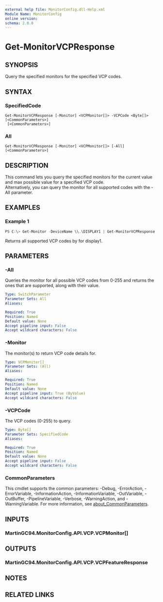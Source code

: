 ```yaml
---
external help file: MonitorConfig.dll-Help.xml
Module Name: MonitorConfig
online version:
schema: 2.0.0
---
```


# Get-MonitorVCPResponse

## SYNOPSIS
Query the specified monitors for the specified VCP codes.

## SYNTAX

### SpecifiedCode
```
Get-MonitorVCPResponse [-Monitor] <VCPMonitor[]> -VCPCode <Byte[]> [<CommonParameters>]
 [<CommonParameters>]
```

### All
```
Get-MonitorVCPResponse [-Monitor] <VCPMonitor[]> [-All] [<CommonParameters>]
```

## DESCRIPTION
This command lets you query the specified monitors for the current value and max possible value for a specified VCP code.  
Alternatively, you can query the monitor for all supported codes with the -All parameter.

## EXAMPLES

### Example 1
```powershell
PS C:\> Get-Monitor -DeviceName \\.\DISPLAY1 | Get-MonitorVCPResponse -All
```

Returns all supported VCP codes by for display1.

## PARAMETERS

### -All
Queries the monitor for all possible VCP codes from 0-255 and returns the ones that are supported, along with their value.

```yaml
Type: SwitchParameter
Parameter Sets: All
Aliases:

Required: True
Position: Named
Default value: None
Accept pipeline input: False
Accept wildcard characters: False
```

### -Monitor
The monitor(s) to return VCP code details for.

```yaml
Type: VCPMonitor[]
Parameter Sets: (All)
Aliases:

Required: True
Position: Named
Default value: None
Accept pipeline input: True (ByValue)
Accept wildcard characters: False
```

### -VCPCode
The VCP codes (0-255) to query.

```yaml
Type: Byte[]
Parameter Sets: SpecifiedCode
Aliases:

Required: True
Position: Named
Default value: None
Accept pipeline input: False
Accept wildcard characters: False
```

### CommonParameters
This cmdlet supports the common parameters: -Debug, -ErrorAction, -ErrorVariable, -InformationAction, -InformationVariable, -OutVariable, -OutBuffer, -PipelineVariable, -Verbose, -WarningAction, and -WarningVariable. For more information, see [about_CommonParameters](http://go.microsoft.com/fwlink/?LinkID=113216).

## INPUTS

### MartinGC94.MonitorConfig.API.VCP.VCPMonitor[]

## OUTPUTS

### MartinGC94.MonitorConfig.API.VCP.VCPFeatureResponse

## NOTES

## RELATED LINKS
